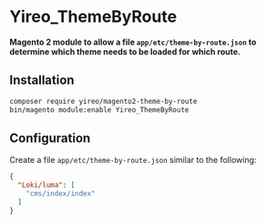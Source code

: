 # Yireo_ThemeByRoute

**Magento 2 module to allow a file `app/etc/theme-by-route.json` to determine which theme needs to be loaded for which route.**

## Installation
```bash
composer require yireo/magento2-theme-by-route
bin/magento module:enable Yireo_ThemeByRoute
```

## Configuration
Create a file `app/etc/theme-by-route.json` similar to the following:
```json
{
  "Loki/luma": [
    "cms/index/index"
  ]
}
```

